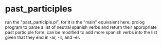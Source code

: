 # past_participles
run the "past_participle.pl", for it is the "main" equivalent here.
prolog program to parse a list of neutral spanish verbs and return their appropriate past participle form. can be modified to add more spanish verbs into the list given that they end in -ar, -ir, and -er.
